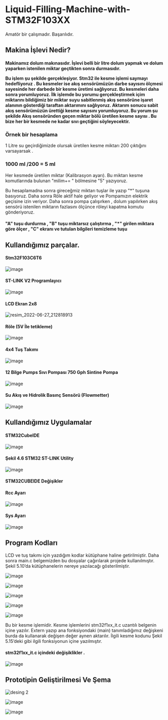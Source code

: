 # Liquid-Filling-Machine-with-STM32F103XX

Amatör bir çalışmadır. Başarılıdır.
<h2>Makina İşlevi Nedir? </h2>
<h4>
Makinamız dolum makınasıdır. İşlevi belli bir litre dolum yapmak ve dolum yaparken istenilen miktar geçtikten sonra durmasıdır.

Bu işlem şu şekilde gerçekleşiyor.  Stm32 ile kesme işlemi saymayı hedefliyoruz . Bu kesmeler ise akış sensörümüzün darbe sayısını ölçmesi sayesinde her darbede bir kesme üretimi sağlıyoruz. Bu kesmeleri daha sonra yorumluyoruz. İlk işlemde bu yorumu gerçekleştirmek içim miktarını bildiğimiz bir miktar suyu sabitlenmiş akış sensörüne işaret alanının gösterdiği taraftan aktarımını sağlıyoruz. Aktarım sonucu sabit akış sensörümüzün ürettiği kesme sayısını yorumluyoruz. Bu yorum şu şekilde 
Akış sensöründen geçen miktar bölü üretilen kesme sayısı . Bu bize her bir kesmede ne kadar sıvı geçtiğini söyleyecektir.

<h3>Örnek bir hesaplama </h3>

1 Litre su geçirdiğimizde olursak üretilen kesme miktarı 200 çıktığını varsayarsak .</hr>
<h3>1000 ml /200 = 5 ml</h3>   Her kesmede üretilen miktar (Kalibrasyon ayarı). Bu miktarı kesme komutlarında bulunan "milim+=  " bölmesine "5" yazıyoruz.


Bu hesaplamadna sonra gireceğmiz miktarı tuşlar ile yazıp "*" tuşuna basıyoruz. Daha sonra Röle aktif hale geliyor ve Pompamızın elektrik geçisine izin veriyor.
Daha sonra pompa çalışırken , dolum yapılırken akış sensörü  istenilen miktarın fazlasını ölçünce röleyi kapatma komutu gönderiyoruz. </h4>
</br>
<h4>"A" tuşu durdurma , "B" tuşu miktarsız çalıştırma , "*" girilen miktara göre ölçer , "C" ekranı ve tutulan bilgileri temizleme tuşu</h4>

 
<h2>Kullandığımız parçalar.</h2>

<h4>Stm32F103C6T6</h4>

![image](https://user-images.githubusercontent.com/90522945/176002398-ebf7630c-4a41-48c2-8541-213581f4b890.png)


<h4>ST-LINK V2 Programlayıcı </h4>

![image](https://user-images.githubusercontent.com/90522945/176002517-a0c3aede-b2bb-4f80-8bc0-c830b10ba8ec.png)


<h4>LCD Ekran 2x8 </h4>

![resim_2022-06-27_212818913](https://user-images.githubusercontent.com/90522945/176010613-c3a8ecfa-a24b-4ee1-a785-9a0786db93c9.png)


<h4>Röle (5V İle tetikleme) </h4>

![image](https://user-images.githubusercontent.com/90522945/176002977-da145cd2-dd74-4610-a5ae-976a6b058cd8.png)

<h4>4x4 Tuş Takımı</h4>

![image](https://user-images.githubusercontent.com/90522945/176003195-d8685d8f-8a28-4a8e-b7be-ba17b20c2488.png)

<h4>12 Bilge Pumps Sıvı Pompası 750 Gph Sintine Pompa</h4>

![image](https://user-images.githubusercontent.com/90522945/176003348-e7d33656-7597-4ad7-acec-c4ee5cf53bd0.png)

<h4>Su Akış ve Hidrolik Basınç Sensörü (Flowmetter)</h4>

![image](https://user-images.githubusercontent.com/90522945/176004388-cdf1f034-6b7e-4756-9f72-cb1267751f08.png)






<h2>Kullandığımız Uygulamalar</h2>

<h4> STM32CubeIDE </h4>

![image](https://user-images.githubusercontent.com/90522945/176003704-9a360c83-844e-4d7f-9ba9-5047b59e9de4.png)


<h4>Şekil 4.6 STM32 ST-LINK Utility</h4>

![image](https://user-images.githubusercontent.com/90522945/176002606-626e16f6-2d1e-4b55-ba18-158886036ba4.png)


<h4>STM32CUBEIDE Değişikler</h4>

<h4>Rcc Ayarı </h4>

![image](https://user-images.githubusercontent.com/90522945/176004244-5b43ceef-7114-481f-bace-800413967b9b.png)



<h4>Sys Ayarı</h4>

![image](https://user-images.githubusercontent.com/90522945/176004261-ceccdfa1-fb51-4e18-be4e-1e185546a5c6.png)



<h2>Program Kodları </h2>

LCD ve tuş takımı için yazdığım kodlar kütüphane haline getirilmiştir. Daha sonra main.c belgemizden bu dosyalar çağırılarak projede kullanılmıştır. Şekil 5.10’da kütüphanelerin nereye yazılacağı gösterilmiştir.

![image](https://user-images.githubusercontent.com/90522945/176004710-c9aea9a1-92d3-430c-afb9-d283a73a1327.png)


![image](https://user-images.githubusercontent.com/90522945/176004757-b2ea29b0-451c-4c82-a65e-b45cc9ed32fb.png)


![image](https://user-images.githubusercontent.com/90522945/176004783-98a0384f-8b9f-4ca4-a40f-bb907a57d558.png)

![image](https://user-images.githubusercontent.com/90522945/176004815-0a62d9fa-3db2-477e-a218-31a423eea74e.png)


![image](https://user-images.githubusercontent.com/90522945/176004835-515b3055-36fe-4a5e-953a-5d1f74b36cd6.png)



Bu bir kesme işlemidir. Kesme işlemlerini stm32f1xx_it.c uzantılı belgenin içine yazılır. Extern yazıp ana fonksiyondaki (main) tanımladığımız değişkeni burda da kullanarak değişen değer aynen aktarılır. İlgili kesme kodunu Şekil 5.15’deki gibi ilgili fonksiyonun içine yazılmıştır.
<h4>stm32f1xx_it.c içindeki değişiklikler .</h4>

![image](https://user-images.githubusercontent.com/90522945/176004937-6f684a45-c422-45af-8de9-4753b4b20a34.png)



<h2>Prototipin Geliştirilmesi  Ve Şema    </h2>                                                                                                                                    

![desing 2](https://user-images.githubusercontent.com/90522945/176005132-6c88d1f5-c826-4782-b217-15a564b0ccd3.jpeg)


![image](https://user-images.githubusercontent.com/90522945/176005197-813cf761-c5d2-44b3-949f-de30669b5c76.png)

![image](https://user-images.githubusercontent.com/90522945/176005208-da80c3fb-1fa0-4195-92ea-aa5209ccd72a.png)



